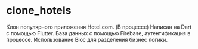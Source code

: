 # clone_hotels

Клон популярного приложения Hotel.com. (В процессе)
Написан на Dart с помощью Flutter. База данных с помощью Firebase, аутентификация в процессе. Использование Bloc для разделения бизнес логики.
